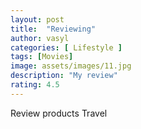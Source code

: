 ```yaml
---
layout: post
title:  "Reviewing"
author: vasyl
categories: [ Lifestyle ]
tags: [Movies]
image: assets/images/11.jpg
description: "My review"
rating: 4.5
---
```


Review products Travel
